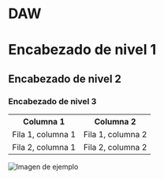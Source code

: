 # DAW
<!DOCTYPE html>
<html>
<head>
	<title>Mi sitio web</title>
</head>
<body>
	<h1>Encabezado de nivel 1</h1>
	<h2>Encabezado de nivel 2</h2>
	<h3>Encabezado de nivel 3</h3>
	<table>
		<tr>
			<th>Columna 1</th>
			<th>Columna 2</th>
		</tr>
		<tr>
			<td>Fila 1, columna 1</td>
			<td>Fila 1, columna 2</td>
		</tr>
		<tr>
			<td>Fila 2, columna 1</td>
			<td>Fila 2, columna 2</td>
		</tr>
	</table>
	<img src="https://via.placeholder.com/150" alt="Imagen de ejemplo">
</body>
</html>
